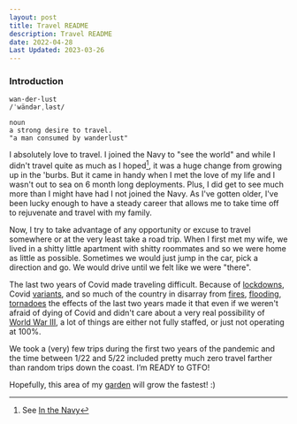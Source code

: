 ```yaml
---
layout: post
title: Travel README
description: Travel README
date: 2022-04-28
Last Updated: 2023-03-26
---
```

###  Introduction
```
wan·der·lust
/ˈwändərˌləst/

noun
a strong desire to travel.
"a man consumed by wanderlust"
```

I absolutely love to travel.  I joined the Navy to "see the world" and while I didn't travel quite as much as I hoped[^1], it was a huge change from growing up in the 'burbs. But it came in handy when I met the love of my life and I wasn't out to sea on 6 month long deployments.  Plus, I did get to see much more than I might have had I not joined the Navy.  As I've gotten older, I've been lucky enough to have a steady career that allows me to take time off to rejuvenate and travel with my family.

Now, I try to take advantage of any opportunity or excuse to travel somewhere or at the very least take a road trip.  When I first met my wife, we lived in a shitty little apartment with shitty roommates and so we were home as little as possible.  Sometimes we would just jump in the car, pick a direction and go.  We would drive until we felt like we were "there".

The last two years of Covid made traveling difficult.  Because of [lockdowns](https://www.nytimes.com/2020/12/03/us/california-stay-at-home-order.html), Covid [variants](https://www.who.int/westernpacific/emergencies/covid-19/information/covid-19-variants), and so much of the country in disarray from [fires](https://abcnews.go.com/Technology/wireStory/california-wildfire-lake-tahoe-half-contained-79881492), [flooding](https://pubmed.ncbi.nlm.nih.gov/33786171/), [tornadoes](https://www.noaa.gov/news/december-2021-tornado-outbreak-explained) the effects of the last two years made it that even if we weren't afraid of dying of Covid and didn't care about a very real possibility of [World War III](https://www.newsweek.com/russia-ukraine-warning-world-war-three-lavrov-1700897), a lot of things are either not fully staffed, or just not operating at 100%.

We took a (very) few trips during the first two years of the pandemic and the time between 1/22 and 5/22 included pretty much zero travel farther than random trips down the coast.  I’m READY to GTFO!

Hopefully, this area of my <a href="/" class="hvr-wobble-skew">garden</a> will grow the fastest! :)

[^1]: See <a href="/life/in-the-navy/#in-the-navy" class="hvr-wobble-skew">In the Navy</a>